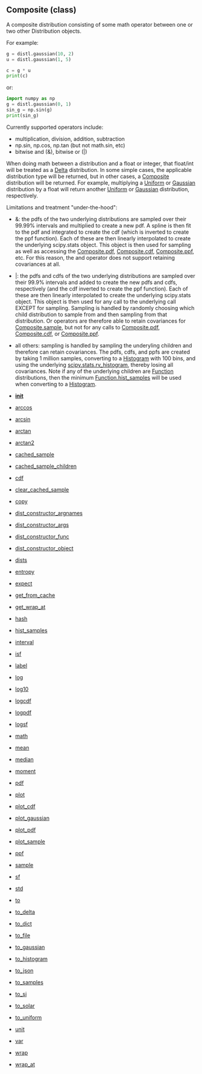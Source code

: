 ## Composite (class)


A composite distribution consisting of some math operator between one or two
other Distribution objects.

For example:

```py
g = distl.gaussian(10, 2)
u = distl.gaussian(1, 5)

c = g * u
print(c)
```

or:

```py
import numpy as np
g = distl.gaussian(0, 1)
sin_g = np.sin(g)
print(sin_g)
```

Currently supported operators include:

* multiplication, division, addition, subtraction
* np.sin, np.cos, np.tan (but not math.sin, etc)
* bitwise and (&amp;), bitwise or (|)

When doing math between a distribution and a float or integer, that float/int
will be treated as a [Delta](Delta.md) distribution.  In some simple cases, the
applicable distribution type will be returned, but in other cases,
a [Composite](Composite.md) distribution will be returned.  For example, multiplying
a [Uniform](Uniform.md) or [Gaussian](Gaussian.md) distribution by a float will return another
[Uniform](Uniform.md) or [Gaussian](Gaussian.md) distribution, respectively.

Limitations and treatment "under-the-hood":

* &amp;: the pdfs of the two underlying distributions are sampled over their
99.99\% intervals and multiplied to create a new pdf.  A spline is then
fit to the pdf and integrated to create the cdf (which is inverted to
create the ppf function).  Each of these are then linearly interpolated
to create the underlying scipy.stats object.  This object is then used
for sampling as well as accessing the [Composite.pdf](Composite.pdf.md), [Composite.cdf](Composite.cdf.md),
[Composite.ppf](Composite.ppf.md), etc.  For this reason, the and operator does not support
retaining covariances at all.

* |: the pdfs and cdfs of the two underlying distributions are sampled over their
99.9\% intervals and added to create the new pdfs and cdfs, respectively
(and the cdf inverted to create the ppf function).  Each of these are then
linearly interpolated to create the underlying scipy.stats object.  This
object is then used for any call to the underlying call EXCEPT for sampling.
Sampling is handled by randomly choosing which child distribution to sample
from and then sampling from that distribution.  Or operators are therefore
able to retain covariances for [Composite.sample](Composite.sample.md), but not for any calls
to [Composite.pdf](Composite.pdf.md), [Composite.cdf](Composite.cdf.md), or [Composite.ppf](Composite.ppf.md).

* all others: sampling is handled by sampling the underyling children and
therefore can retain covariances.  The pdfs, cdfs, and ppfs are
created by taking 1 million samples, converting to a [Histogram](Histogram.md) with 100 bins,
and using the underlying [scipy.stats.rv_histogram](https://docs.scipy.org/doc/scipy/reference/generated/scipy.stats.rv_histogram.html),
thereby losing all covariances.  Note if any of the underlying children
are [Function](Function.md) distributions, then the minimum [Function.hist_samples](Function.hist_samples.md)
will be used when converting to a [Histogram](Histogram.md).




* [__init__](Composite.__init__.md)
* [arccos](Composite.arccos.md)
* [arcsin](Composite.arcsin.md)
* [arctan](Composite.arctan.md)
* [arctan2](Composite.arctan2.md)
* [cached_sample](Composite.cached_sample.md)
* [cached_sample_children](Composite.cached_sample_children.md)
* [cdf](Composite.cdf.md)
* [clear_cached_sample](Composite.clear_cached_sample.md)
* [copy](Composite.copy.md)
* [dist_constructor_argnames](Composite.dist_constructor_argnames.md)
* [dist_constructor_args](Composite.dist_constructor_args.md)
* [dist_constructor_func](Composite.dist_constructor_func.md)
* [dist_constructor_object](Composite.dist_constructor_object.md)
* [dists](Composite.dists.md)
* [entropy](Composite.entropy.md)
* [expect](Composite.expect.md)
* [get_from_cache](Composite.get_from_cache.md)
* [get_wrap_at](Composite.get_wrap_at.md)
* [hash](Composite.hash.md)
* [hist_samples](Composite.hist_samples.md)
* [interval](Composite.interval.md)
* [isf](Composite.isf.md)
* [label](Composite.label.md)
* [log](Composite.log.md)
* [log10](Composite.log10.md)
* [logcdf](Composite.logcdf.md)
* [logpdf](Composite.logpdf.md)
* [logsf](Composite.logsf.md)
* [math](Composite.math.md)
* [mean](Composite.mean.md)
* [median](Composite.median.md)
* [moment](Composite.moment.md)
* [pdf](Composite.pdf.md)
* [plot](Composite.plot.md)
* [plot_cdf](Composite.plot_cdf.md)
* [plot_gaussian](Composite.plot_gaussian.md)
* [plot_pdf](Composite.plot_pdf.md)
* [plot_sample](Composite.plot_sample.md)
* [ppf](Composite.ppf.md)
* [sample](Composite.sample.md)
* [sf](Composite.sf.md)
* [std](Composite.std.md)
* [to](Composite.to.md)
* [to_delta](Composite.to_delta.md)
* [to_dict](Composite.to_dict.md)
* [to_file](Composite.to_file.md)
* [to_gaussian](Composite.to_gaussian.md)
* [to_histogram](Composite.to_histogram.md)
* [to_json](Composite.to_json.md)
* [to_samples](Composite.to_samples.md)
* [to_si](Composite.to_si.md)
* [to_solar](Composite.to_solar.md)
* [to_uniform](Composite.to_uniform.md)
* [unit](Composite.unit.md)
* [var](Composite.var.md)
* [wrap](Composite.wrap.md)
* [wrap_at](Composite.wrap_at.md)
